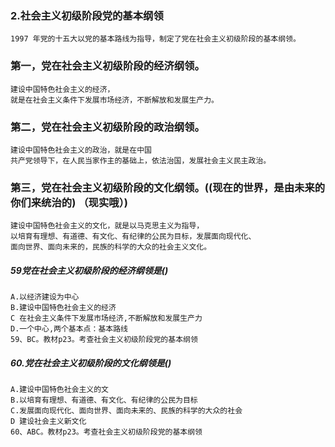 ### 2.社会主义初级阶段党的基本纲领
    1997 年党的十五大以党的基本路线为指导，制定了党在社会主义初级阶段的基本纲领。

### 第一，党在社会主义初级阶段的经济纲领。
    建设中国特色社会主义的经济，
    就是在社会主义条件下发展市场经济，不断解放和发展生产力。
    
### 第二，党在社会主义初级阶段的政治纲领。
    建设中国特色社会主义的政治，就是在中国
    共产党领导下，在人民当家作主的基础上，依法治国，发展社会主义民主政治。
    
### 第三，党在社会主义初级阶段的文化纲领。((现在的世界，是由未来的你们来统治的) （现实哦）)
    建设中国特色社会主义的文化，就是以马克思主义为指导，
    以培育有理想、有道德、有文化、有纪律的公民为目标，发展面向现代化、
    面向世界、面向未来的，民族的科学的大众的社会主义文化。

##### 59党在社会主义初级阶段的经济纲领是()
    A.以经济建设为中心
    B.建设中国特色社会主义的经济
    C 在社会主义条件下发展市场经济,不断解放和发展生产力
    D.一个中心,两个基本点：基本路线
    59、BC。教材p23。考查社会主义初级阶段党的基本纲领    
    
##### 60.党在社会主义初级阶段的文化纲领是()
    A.建设中国特色社会主义的文
    B.以培育有理想、有道德、有文化、有纪律的公民为目标
    C.发展面向现代化、面向世界、面向未来的、民族的科学的大众的社会
    D 建设社会主义新文化    
    60、ABC。教材p23。考查社会主义初级阶段党的基本纲领
